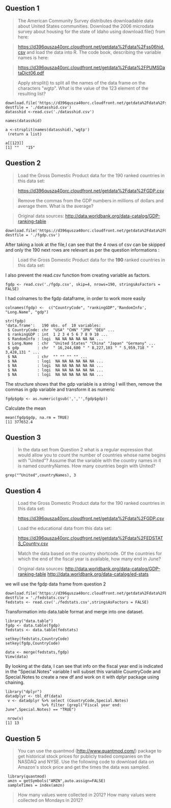 Question 1
----------
>The American Community Survey distributes downloadable data about United States communities. Download the 2006 microdata survey about housing for the state of Idaho using download.file() from here:

>https://d396qusza40orc.cloudfront.net/getdata%2Fdata%2Fss06hid.csv
>and load the data into R. The code book, describing the variable names is here:

>https://d396qusza40orc.cloudfront.net/getdata%2Fdata%2FPUMSDataDict06.pdf

>Apply strsplit() to split all the names of the data frame on the characters "wgtp". What is the value of the 123 element of the resulting list?


```
download.file('https://d396qusza40orc.cloudfront.net/getdata%2Fdata%2Fss06hid.csv', destfile = './datasshid.csv')
datasshid <-read.csv('./datasshid.csv')
```

```
names(datasshid)
```

```
a <-strsplit(names(datasshid),'wgtp')
 (return a list)
```

```
a[[123]]
[1] ""   "15"
```


Question 2
----------
>Load the Gross Domestic Product data for the 190 ranked countries in this data set:

>https://d396qusza40orc.cloudfront.net/getdata%2Fdata%2FGDP.csv

>Remove the commas from the GDP numbers in millions of dollars and average them. What is the average?

>Original data sources: http://data.worldbank.org/data-catalog/GDP-ranking-table 


```
download.file('https://d396qusza40orc.cloudfront.net/getdata%2Fdata%2FGDP.csv', destfile = './fgdp.csv')

```

After taking a look at the file,I can see that the 4 rows of csv can be skipped and only the 190 next rows are relevant as per the question informations :
   >Load the Gross Domestic Product data for the **190** ranked countries in this data set: 

I also prevent the read.csv function from creating variable as factors.
```
fgdp <- read.csv('./fgdp.csv', skip=4, nrows=190, stringsAsFactors = FALSE)
```


I had colnames to the fgdp dataframe, in order to work more easily
```
colnames(fgdp) <-  c("CountryCode", "rankingGDP",'RandomInfo', "Long.Name", "gdp")
```


```
str(fgdp)
'data.frame':	190 obs. of  10 variables:
 $ CountryCode: chr  "USA" "CHN" "JPN" "DEU" ...
 $ rankingGDP : int  1 2 3 4 5 6 7 8 9 10 ...
 $ RandomInfo : logi  NA NA NA NA NA NA ...
 $ Long.Name  : chr  "United States" "China" "Japan" "Germany" ...
 $ gdp        : chr  " 16,244,600 " " 8,227,103 " " 5,959,718 " " 3,428,131 " ...
 $ NA         : chr  "" "" "" "" ...
 $ NA         : logi  NA NA NA NA NA NA ...
 $ NA         : logi  NA NA NA NA NA NA ...
 $ NA         : logi  NA NA NA NA NA NA ...
 $ NA         : logi  NA NA NA NA NA NA ...
```


The structure shows that the gdp variable is a string
I will then, remove the commas in gdp variable and transform it as numeric
```
fgdp$gdp <- as.numeric(gsub(',','',fgdp$gdp))
```


Calculate the mean
```
mean(fgdp$gdp, na.rm = TRUE)
[1] 377652.4
```




Question 3
-----------
>In the data set from Question 2 what is a regular expression that would allow you to count the number of countries whose name begins with "United"? Assume that the variable with the country names in it is named countryNames. How many countries begin with United?

`grep("^United",countryNames), 3`


Question 4
-----------

>Load the Gross Domestic Product data for the 190 ranked countries in this data set:

>https://d396qusza40orc.cloudfront.net/getdata%2Fdata%2FGDP.csv

>Load the educational data from this data set:

>https://d396qusza40orc.cloudfront.net/getdata%2Fdata%2FEDSTATS_Country.csv

>Match the data based on the country shortcode. Of the countries for which the end of the fiscal year is available, how many end in June?

>Original data sources:
>http://data.worldbank.org/data-catalog/GDP-ranking-table
>http://data.worldbank.org/data-catalog/ed-stats

we will use the fgdp data frame  from question 2
```
download.file('https://d396qusza40orc.cloudfront.net/getdata%2Fdata%2FEDSTATS_Country.csv', destfile = './fedstats.csv')
fedstats <- read.csv('./fedstats.csv',stringsAsFactors = FALSE)
```

Transformation into data.table format and merge into one dataset.
```
library("data.table")
fgdp <- data.table(fgdp)
fedstats <- data.table(fedstats)

setkey(fedstats,CountryCode)
setkey(fgdp,CountryCode)

data <- merge(fedstats,fgdp)
View(data)
```

By looking at the data, I can see that info on the fiscal year end is indicated in the "Special.Notes" variable
I will subset this variable CountryCode and Special.Notes to create a new df and work on it with dplyr package using 
chaining.
```
library("dplyr")
datadplyr <- tbl_df(data)
 v <- datadplyr %>% select (CountryCode,Special.Notes)
                %>% filter (grepl("Fiscal year end: June",Special.Notes) == "TRUE")
                
 nrow(v)
[1] 13
```


Question 5
-----------
>You can use the quantmod (http://www.quantmod.com/) package to get historical stock prices for publicly traded companies on the NASDAQ and NYSE. Use the following code to download data on Amazon's stock price and get the times the data was sampled.

  ```
   library(quantmod)
   amzn = getSymbols("AMZN",auto.assign=FALSE)
   sampleTimes = index(amzn) 
 ```

>How many values were collected in 2012? How many values were collected on Mondays in 2012?



